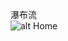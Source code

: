瀑布流<br/>
![alt Home](https://raw.githubusercontent.com/singer1026/WaterflowLayout/master/ScreenCapture/QQ20150412-1@2x.png)
